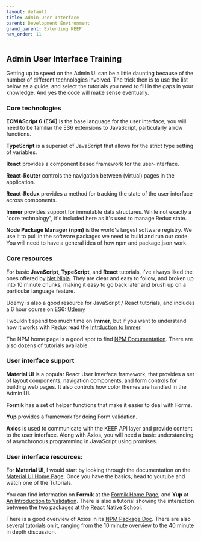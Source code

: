 ```yaml
---
layout: default
title: Admin User Interface
parent: Development Environment
grand_parent: Extending KEEP
nav_order: 11
---
```

## Admin User Interface Training

Getting up to speed on the Admin UI can be a little daunting because of the number of different technologies involved. The trick then is to use the list below as a guide, and select the tutorials you need to fill in the gaps in your knowledge.  And yes the code will make sense eventually.

### Core technologies

**ECMAScript 6 (ES6)** is the base language for the user interface; you will need to be familiar the ES6 extensions to JavaScript, particularly arrow functions.

**TypeScript** is a superset of JavaScript that allows for the strict type setting of variables.

**React** provides a component based framework for the user-interface.

**React-Router** controls the navigation between (virtual) pages in the application.

**React-Redux** provides a method for tracking the state of the user interface across components.

**Immer** provides support for immutable data structures.  While not exactly a "core technology", it's included here as it's used to manage Redux state.

**Node Package Manager (npm)** is the world's largest software registry. We use it to pull in the software packages we need to build and run our code. You will need to have a general idea of how npm and package.json work.

### Core resources

For basic **JavaScript**, **TypeScript**, and **React** tutorials, I've always liked the ones offered by [Net Ninja](https://www.youtube.com/channel/UCW5YeuERMmlnqo4oq8vwUpg).  They are clear and easy to follow, and broken up into 10 minute chunks, making it easy to go back later and brush up on a particular language feature.

Udemy is also a good resource for JavaScript / React tutorials, and includes a 6 hour course on ES6: [Udemy](https://hclsoftwarelearning.udemy.com/organization/home/)

I wouldn't spend too much time on **Immer**, but if you want to understand how it works with Redux read the [Intrduction to Immer](https://immerjs.github.io/immer/).

The NPM home page is a good spot to find [NPM Documentation](https://docs.npmjs.com/).  There are also dozens of tutorials available.

### User interface support

**Material UI** is a popular React User Interface framework, that provides a set of layout components, navigation components, and form controls for building web pages.  It also controls how color themes are handled in the Admin UI.

**Formik** has a set of helper functions that make it easier to deal with Forms.

**Yup** provides a framework for doing Form validation.

**Axios** is used to communicate with the KEEP API layer and provide content to the user interface.  Along with Axios, you will need a basic understanding of asynchronous programming in JavaScript using promises.

### User interface resources:

For **Material UI**, I would start by looking through the documentation on the [Material UI Home Page](https://material-ui.com/).  Once you have the basics, head to youtube and watch one of the Tutorials.

You can find information on **Formik** at the [Formik Home Page](https://formik.org/docs/overview), and **Yup** at [An Introduction to Validation](https://medium.com/@rossbulat/introduction-to-yup-object-validation-in-react-9863af93dc0e).  There is also a tutorial showing the interaction between the two packages at the [React Native School](https://www.reactnativeschool.com/build-and-validate-forms-with-formik-and-yup/).

There is a good overview of Axios in its [NPM Package Doc](https://www.npmjs.com/package/axios#features).  There are also several tutorials on it, ranging from the 10 minute overview to the 40 minute in depth discussion.